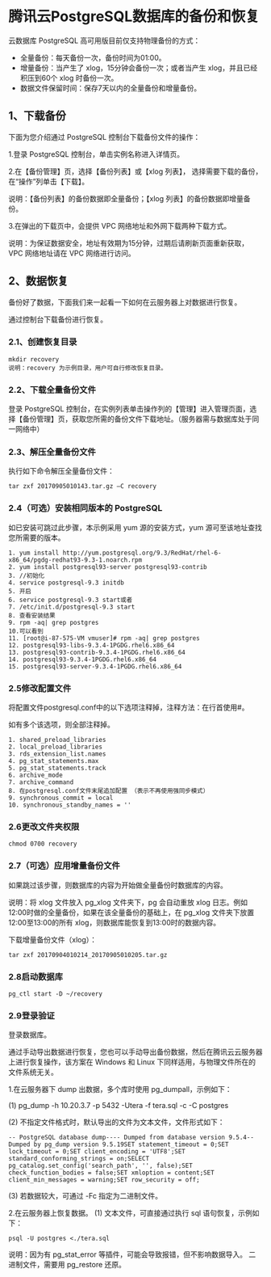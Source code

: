 # 腾讯云PostgreSQL数据库的备份和恢复
云数据库 PostgreSQL 高可用版目前仅支持物理备份的方式：
* 全量备份：每天备份一次，备份时间为01:00。
* 增量备份：当产生了 xlog，15分钟会备份一次；或者当产生 xlog，并且已经积压到60个 xlog 时备份一次。
* 数据文件保留时间：保存7天以内的全量备份和增量备份。

## 1、下载备份
下面为您介绍通过 PostgreSQL 控制台下载备份文件的操作：

1.登录 PostgreSQL 控制台，单击实例名称进入详情页。

2.在【备份管理】页，选择【备份列表】或【xlog 列表】， 选择需要下载的备份，在“操作”列单击【下载】。

说明：【备份列表】的备份数据即全量备份；【xlog 列表】的备份数据即增量备份。

3.在弹出的下载页中，会提供 VPC 网络地址和外网下载两种下载方式。

说明：为保证数据安全，地址有效期为15分钟，过期后请刷新页面重新获取，VPC 网络地址请在 VPC 网络进行访问。

## 2、数据恢复
备份好了数据，下面我们来一起看一下如何在云服务器上对数据进行恢复。

通过控制台下载备份进行恢复。

### 2.1、创建恢复目录
```apacheconfig
mkdir recovery
说明：recovery 为示例目录，用户可自行修改恢复目录。
```
### 2.2、下载全量备份文件
登录 PostgreSQL 控制台，在实例列表单击操作列的【管理】进入管理页面，选择【备份管理】页，获取您所需的备份文件下载地址。（服务器需与数据库处于同一网络中）
 
### 2.3、解压全量备份文件
执行如下命令解压全量备份文件：
```apacheconfig
tar zxf 20170905010143.tar.gz –C recovery
```
 
### 2.4（可选）安装相同版本的 PostgreSQL
如已安装可跳过此步骤，本示例采用 yum 源的安装方式，yum 源可至该地址查找您所需要的版本。

```apacheconfig
1. yum install http://yum.postgresql.org/9.3/RedHat/rhel-6-x86_64/pgdg-redhat93-9.3-1.noarch.rpm
2. yum install postgresql93-server postgresql93-contrib 
3. //初始化
4. service postgresql-9.3 initdb
5. 开启
6. service postgresql-9.3 start或者
7. /etc/init.d/postgresql-9.3 start
8. 查看安装结果 
9. rpm -aq| grep postgres 
10.可以看到 
11. [root@i-87-575-VM vmuser]# rpm -aq| grep postgres
12. postgresql93-libs-9.3.4-1PGDG.rhel6.x86_64
13. postgresql93-contrib-9.3.4-1PGDG.rhel6.x86_64
14. postgresql93-9.3.4-1PGDG.rhel6.x86_64
15. postgresql93-server-9.3.4-1PGDG.rhel6.x86_64
```
### 2.5修改配置文件

将配置文件postgresql.conf中的以下选项注释掉，注释方法：在行首使用#。

如有多个该选项，则全部注释掉。
```apacheconfig
1. shared_preload_libraries
2. local_preload_libraries
3. rds_extension_list.names
4. pg_stat_statements.max
5. pg_stat_statements.track
6. archive_mode
7. archive_command
8. 在postgresql.conf文件末尾追加配置 （表示不再使用强同步模式）
9. synchronous_commit = local
10. synchronous_standby_names = ''
```
### 2.6更改文件夹权限
```apacheconfig
chmod 0700 recovery
```
 
### 2.7（可选）应用增量备份文件
如果跳过该步骤，则数据库的内容为开始做全量备份时数据库的内容。

说明：将 xlog 文件放入 pg_xlog 文件夹下，pg 会自动重放 xlog 日志。例如12:00时做的全量备份，如果在该全量备份的基础上，在 pg_xlog 文件夹下放置12:00至13:00的所有 xlog，则数据库能恢复到13:00时的数据内容。

下载增量备份文件（xlog）：
```apacheconfig
tar zxf 20170904010214_20170905010205.tar.gz
```
### 2.8启动数据库
```apacheconfig
pg_ctl start -D ~/recovery
```
### 2.9登录验证
登录数据库。

通过手动导出数据进行恢复，您也可以手动导出备份数据，然后在腾讯云云服务器上进行恢复操作，该方案在 Windows 和 Linux 下同样适用，与物理文件所在的文件系统无关。

1.在云服务器下 dump 出数据，多个库时使用 pg_dumpall，示例如下：

(1)	pg_dump -h 10.20.3.7 -p 5432 -Utera   -f tera.sql -c -C postgres

(2)	不指定文件格式时，默认导出的文件为文本文件，文件形式如下：
```apacheconfig
-- PostgreSQL database dump---- Dumped from database version 9.5.4-- Dumped by pg_dump version 9.5.19SET statement_timeout = 0;SET lock_timeout = 0;SET client_encoding = 'UTF8';SET standard_conforming_strings = on;SELECT pg_catalog.set_config('search_path', '', false);SET check_function_bodies = false;SET xmloption = content;SET client_min_messages = warning;SET row_security = off;
```
(3)	若数据较大，可通过 -Fc 指定为二进制文件。

2.在云服务器上恢复数据。
(1)	文本文件，可直接通过执行 sql 语句恢复，示例如下：
```apacheconfig
psql -U postgres <./tera.sql
```
说明：因为有 pg_stat_error 等插件，可能会导致报错，但不影响数据导入。
二进制文件，需要用 pg_restore 还原。





